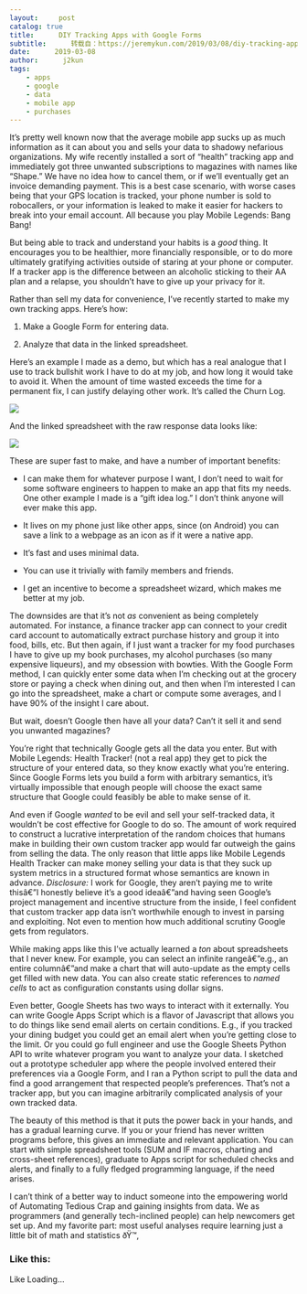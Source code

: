 ```yaml
---
layout:     post
catalog: true
title:      DIY Tracking Apps with Google Forms
subtitle:      转载自：https://jeremykun.com/2019/03/08/diy-tracking-apps-with-google-forms/
date:      2019-03-08
author:      j2kun
tags:
    - apps
    - google
    - data
    - mobile app
    - purchases
---
```


It’s pretty well known now that the average mobile app sucks up as much information as it can about you and sells your data to shadowy nefarious organizations. My wife recently installed a sort of “health” tracking app and immediately got three unwanted subscriptions to magazines with names like “Shape.” We have no idea how to cancel them, or if we’ll eventually get an invoice demanding payment. This is a best case scenario, with worse cases being that your GPS location is tracked, your phone number is sold to robocallers, or your information is leaked to make it easier for hackers to break into your email account. All because you play Mobile Legends: Bang Bang!

But being able to track and understand your habits is a *good* thing. It encourages you to be healthier, more financially responsible, or to do more ultimately gratifying activities outside of staring at your phone or computer. If a tracker app is the difference between an alcoholic sticking to their AA plan and a relapse, you shouldn’t have to give up your privacy for it.

Rather than sell my data for convenience, I’ve recently started to make my own tracking apps. Here’s how:

1. Make a Google Form for entering data.

1. Analyze that data in the linked spreadsheet.


Here’s an example I made as a demo, but which has a real analogue that I use to track bullshit work I have to do at my job, and how long it would take to avoid it. When the amount of time wasted exceeds the time for a permanent fix, I can justify delaying other work. It’s called the Churn Log.

![](https://jeremykun.files.wordpress.com/2019/03/screen-shot-2019-03-07-at-6.19.10-pm.png?w=234&h=300)


And the linked spreadsheet with the raw response data looks like:

![](https://jeremykun.files.wordpress.com/2019/03/screen-shot-2019-03-07-at-6.26.04-pm.png?w=1800)


These are super fast to make, and have a number of important benefits:

- I can make them for whatever purpose I want, I don’t need to wait for some software engineers to happen to make an app that fits my needs. One other example I made is a “gift idea log.” I don’t think anyone will ever make this app.

- It lives on my phone just like other apps, since (on Android) you can save a link to a webpage as an icon as if it were a native app.

- It’s fast and uses minimal data.

- You can use it trivially with family members and friends.

- I get an incentive to become a spreadsheet wizard, which makes me better at my job.


The downsides are that it’s not *as* convenient as being completely automated. For instance, a finance tracker app can connect to your credit card account to automatically extract purchase history and group it into food, bills, etc. But then again, if I just want a tracker for my food purchases I have to give up my book purchases, my alcohol purchases (so many expensive liqueurs), and my obsession with bowties. With the Google Form method, I can quickly enter some data when I’m checking out at the grocery store or paying a check when dining out, and then when I’m interested I can go into the spreadsheet, make a chart or compute some averages, and I have 90% of the insight I care about.

But wait, doesn’t Google then have all your data? Can’t it sell it and send you unwanted magazines?

You’re right that technically Google gets all the data you enter. But with Mobile Legends: Health Tracker! (not a real app) they get to pick the structure of your entered data, so they know exactly what you’re entering. Since Google Forms lets you build a form with arbitrary semantics, it’s virtually impossible that enough people will choose the exact same structure that Google could feasibly be able to make sense of it.

And even if Google *wanted* to be evil and sell your self-tracked data, it wouldn’t be cost effective for Google to do so. The amount of work required to construct a lucrative interpretation of the random choices that humans make in building their own custom tracker app would far outweigh the gains from selling the data. The only reason that little apps like Mobile Legends Health Tracker can make money selling your data is that they suck up system metrics in a structured format whose semantics are known in advance. *Disclosure:* I work for Google, they aren’t paying me to write thisâ€”I honestly believe it’s a good ideaâ€”and having seen Google’s project management and incentive structure from the inside, I feel confident that custom tracker app data isn’t worthwhile enough to invest in parsing and exploiting. Not even to mention how much additional scrutiny Google gets from regulators.

While making apps like this I’ve actually learned a *ton* about spreadsheets that I never knew. For example, you can select an infinite rangeâ€”e.g., an entire columnâ€”and make a chart that will auto-update as the empty cells get filled with new data. You can also create static references to *named cells* to act as configuration constants using dollar signs.

Even better, Google Sheets has two ways to interact with it externally. You can write Google Apps Script which is a flavor of Javascript that allows you to do things like send email alerts on certain conditions. E.g., if you tracked your dining budget you could get an email alert when you’re getting close to the limit. Or you could go full engineer and use the Google Sheets Python API to write whatever program you want to analyze your data. I sketched out a prototype scheduler app where the people involved entered their preferences via a Google Form, and I ran a Python script to pull the data and find a good arrangement that respected people’s preferences. That’s not a tracker app, but you can imagine arbitrarily complicated analysis of your own tracked data.

The beauty of this method is that it puts the power back in your hands, and has a gradual learning curve. If you or your friend has never written programs before, this gives an immediate and relevant application. You can start with simple spreadsheet tools (SUM and IF macros, charting and cross-sheet references), graduate to Apps script for scheduled checks and alerts, and finally to a fully fledged programming language, if the need arises.

I can’t think of a better way to induct someone into the empowering world of Automating Tedious Crap and gaining insights from data. We as programmers (and generally tech-inclined people) can help newcomers get set up. And my favorite part: most useful analyses require learning just a little bit of math and statistics ðŸ™‚

### Like this:

Like Loading...



